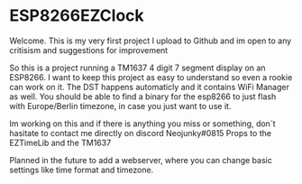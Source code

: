 # ESP8266EZClock
Welcome.
This is my very first project I upload to Github and im open to any critisism and suggestions for improvement

So this is a project running a TM1637 4 digit 7 segment display on an ESP8266.
I want to keep this project as easy to understand so even a rookie can work on it.
The DST happens automaticly and it contains WiFi Manager as well.
You should be able to find a binary for the esp8266 to just flash with Europe/Berlin timezone, in case you just want to use it.

Im working on this and if there is anything you miss or something, don´t hasitate to contact me directly on discord Neojunky#0815
Props to the EZTimeLib and the TM1637

Planned in the future to add a webserver, where you can change basic settings like time format and timezone.
